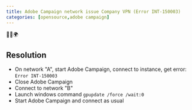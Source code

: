 ```yaml
---
title: Adobe Campaign network issue Company VPN (Error INT-150003)
categories: [opensource,adobe campaign]
---
```


<p class="text-center">🐍👑🌍</p>

<!--more-->


## Resolution
- On network "A", start Adobe Campaign, connect to instance, get error: `Error INT-150003`
- Close Adobe Campaign
- Connect to network "B"
- Launch windows command  `gpupdate /force /wait:0`
- Start Adobe Campaign and connect as usual
